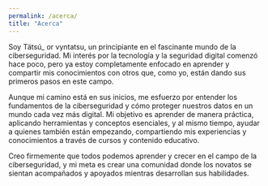 ```yaml
---
permalink: /acerca/
title: "Acerca"
---
```


Soy Tätsú_ or vyntatsu, un principiante en el fascinante mundo de la ciberseguridad. Mi interés por la tecnología y la seguridad digital comenzó hace poco, pero ya estoy completamente enfocado en aprender y compartir mis conocimientos con otros que, como yo, están dando sus primeros pasos en este campo.

Aunque mi camino está en sus inicios, me esfuerzo por entender los fundamentos de la ciberseguridad y cómo proteger nuestros datos en un mundo cada vez más digital. Mi objetivo es aprender de manera práctica, aplicando herramientas y conceptos esenciales, y al mismo tiempo, ayudar a quienes también están empezando, compartiendo mis experiencias y conocimientos a través de cursos y contenido educativo.

Creo firmemente que todos podemos aprender y crecer en el campo de la ciberseguridad, y mi meta es crear una comunidad donde los novatos se sientan acompañados y apoyados mientras desarrollan sus habilidades.

